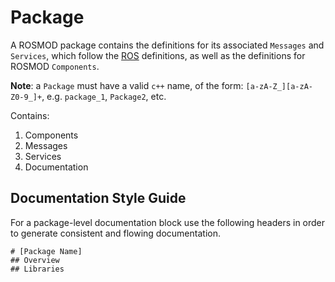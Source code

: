 # Package


A ROSMOD package contains the definitions for its associated `Messages` and `Services`, which follow the [ROS](http://www.ros.org) definitions, as well as the definitions for ROSMOD `Components`.

**Note**: a `Package` must have a valid `c++` name, of the form: `[a-zA-Z_][a-zA-Z0-9_]+`, e.g. `package_1`, `Package2`, etc.

Contains:
1. Components
2. Messages
3. Services
4. Documentation

## Documentation Style Guide

For a package-level documentation block use the following headers in order to generate consistent and flowing documentation.

```no-highlight
# [Package Name]
## Overview
## Libraries
```
